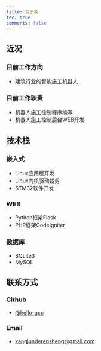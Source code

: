 ```yaml
---
title: 关于我
toc: true
comments: false
---
```


## 近况
### 目前工作方向
- 建筑行业的智能施工机器人

### 目前工作职责
- 机器人施工控制程序编写
- 机器人施工控制后台WEB开发

## 技术栈
### 嵌入式
- Linux应用层开发
- Linux内核驱动裁剪
- STM32软件开发

### WEB
- Python框架Flask
- PHP框架CodeIgniter

### 数据库
- SQLite3
- MySQL

## 联系方式
### Github
- [@hello-gcc](https://github.com/hello-gcc/)

### Email
- kangjunderensheng@gmail.com
